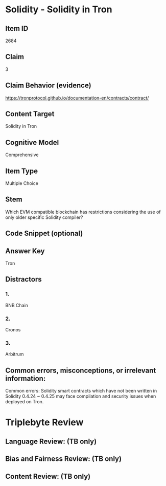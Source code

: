 # Solidity - Solidity in Tron

## Item ID
2684

## Claim
3

## Claim Behavior (evidence)
https://tronprotocol.github.io/documentation-en/contracts/contract/

## Content Target
Solidity in Tron

## Cognitive Model
Comprehensive

## Item Type
Multiple Choice

## Stem
Which EVM compatible blockchain has restrictions considering the use of only older specific Solidity compiler?

## Code Snippet (optional)

## Answer Key
Tron

## Distractors
### 1.
BNB Chain

### 2.
Cronos

### 3.
Arbitrum

## Common errors, misconceptions, or irrelevant information:
Common errors:
Solidity smart contracts which have not been written in Solidity 0.4.24 ~ 0.4.25 may face compilation and security issues when deployed on Tron.

# Triplebyte Review

## Language Review: (TB only)

## Bias and Fairness Review: (TB only)

## Content Review: (TB only)
